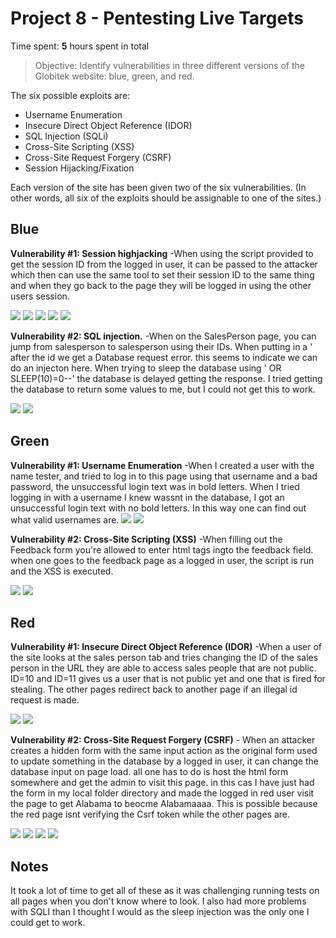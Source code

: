 # Project 8 - Pentesting Live Targets

Time spent: **5** hours spent in total

> Objective: Identify vulnerabilities in three different versions of the Globitek website: blue, green, and red.

The six possible exploits are:
* Username Enumeration
* Insecure Direct Object Reference (IDOR)
* SQL Injection (SQLi)
* Cross-Site Scripting (XSS)
* Cross-Site Request Forgery (CSRF)
* Session Hijacking/Fixation

Each version of the site has been given two of the six vulnerabilities. (In other words, all six of the exploits should be assignable to one of the sites.)

## Blue

**Vulnerability #1: Session highjacking** -When using the script provided to get the session ID from the logged in user, it can be passed to the attacker which then can use the same tool to set their session ID to the same thing and when they go back to the page they will be logged in using the other users session.

<img src="https://github.com/ThoMot/CodePathLab9/blob/master/session1.png" /> 
<img src="https://github.com/ThoMot/CodePathLab9/blob/master/session2.png" /> 
<img src="https://github.com/ThoMot/CodePathLab9/blob/master/session3.png" /> 
<img src="https://github.com/ThoMot/CodePathLab9/blob/master/session4.png" /> 
<img src="https://github.com/ThoMot/CodePathLab9/blob/master/session5.png" /> 


**Vulnerability #2: SQL injection.** -When on the SalesPerson page, you can jump from salesperson to salesperson using their IDs. When putting in a ' after the id we get a Database request error. this seems to indicate we can do an injecton here. When trying to sleep the database using ' OR SLEEP(10)=0--' the database is delayed getting the response. I tried getting the database to return some values to me, but I could not get this to work. 

<img src="https://github.com/ThoMot/CodePathLab9/blob/master/SQLI1.png" /> 
<img src="https://github.com/ThoMot/CodePathLab9/blob/master/SQLI2.png" /> 

## Green

**Vulnerability #1: Username Enumeration** -When I created a user with the name tester, and tried to log in to this page using that username and a bad password, the unsuccessful login text was in bold letters. When I tried logging in with a username I knew wassnt in the database, I got an unsuccessful login text with no bold letters. In this way one can find out what valid usernames are. 
<img src="https://github.com/ThoMot/CodePathLab9/blob/master/UsEnum1.png" />
<img src="https://github.com/ThoMot/CodePathLab9/blob/master/UsEnum2.png" />

**Vulnerability #2: Cross-Site Scripting (XSS)** -When filling out the Feedback form you're allowed to enter html tags ingto the feedback field. when one goes to the feedback page as a logged in user, the script is run and the XSS is executed. 

<img src="https://github.com/ThoMot/CodePathLab9/blob/master/XSS1.png" /> 
<img src="https://github.com/ThoMot/CodePathLab9/blob/master/XSS2.png" />



## Red

**Vulnerability #1: Insecure Direct Object Reference (IDOR)** -When a user of the site looks at the sales person tab and tries changing the ID of the sales person in the URL they are able to access sales people that are not public. ID=10 and ID=11 gives us a user that is not public yet and one that is fired for stealing. The other pages redirect back to another page if an illegal id request is made.

<img src="https://github.com/ThoMot/CodePathLab9/blob/master/IDOR1.png" />
<img src="https://github.com/ThoMot/CodePathLab9/blob/master/IDOR2.png" />

**Vulnerability #2: Cross-Site Request Forgery (CSRF)** - When an attacker creates a hidden form with the same input action as the original form used to update something in the database by a logged in user, it can change the database input on page load. all one has to do is host the html form somewhere and get the admin to visit this page. in this cas I have just had the form in my local folder directory and made the logged in red user visit the page to get Alabama to beocme Alabamaaaa. This is possible because the red page isnt verifying the Csrf token while the other pages are.

<img src="https://github.com/ThoMot/CodePathLab9/blob/master/CSRF1.png" />
<img src="https://github.com/ThoMot/CodePathLab9/blob/master/CSRF2.png" />
<img src="https://github.com/ThoMot/CodePathLab9/blob/master/CSRF3.png" />
<img src="https://github.com/ThoMot/CodePathLab9/blob/master/CSRF4.png" />


## Notes

It took a lot of time to get all of these as it was challenging running tests on all pages when you don't know where to look. I also had more problems with SQLI than I thought I would as the sleep injection was the only one I could get to work. 

